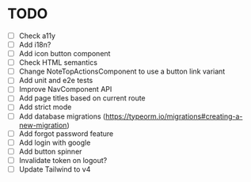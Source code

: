 # TODO

- [ ] Check a11y
- [ ] Add i18n?
- [ ] Add icon button component
- [ ] Check HTML semantics
- [ ] Change NoteTopActionsComponent to use a button link variant
- [ ] Add unit and e2e tests
- [ ] Improve NavComponent API
- [ ] Add page titles based on current route
- [ ] Add strict mode
- [ ] Add database migrations (https://typeorm.io/migrations#creating-a-new-migration)
- [ ] Add forgot password feature
- [ ] Add login with google
- [ ] Add button spinner
- [ ] Invalidate token on logout?
- [ ] Update Tailwind to v4
